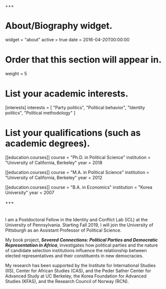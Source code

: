 +++
# About/Biography widget.
widget = "about"
active = true
date = 2016-04-20T00:00:00

# Order that this section will appear in.
weight = 5

# List your academic interests.
[interests]
  interests = [
    "Party politics",
    "Political behavior",
    "Identity politics",
    "Political methodology"
  ]

# List your qualifications (such as academic degrees).
[[education.courses]]
  course = "Ph.D. in Political Science"
  institution = "University of California, Berkeley"
  year = 2018

[[education.courses]]
  course = "M.A. in Political Science"
  institution = "University of California, Berkeley"
  year = 2012

[[education.courses]]
  course = "B.A. in Economics"
  institution = "Korea University"
  year = 2007
 
+++

# 

I am a Postdoctoral Fellow in the Identity and Conflict Lab (ICL) at the University of Pennsylvania. Starting Fall 2019, I will join the University of Pittsburgh as an Assistant Professor of Political Science.

My book project, **_Severed Connections: Political Parties and Democratic Representation in Africa_**, investigates how political parties and the nature of candidate selection institutions influence the relationship between elected representatives and their constituents in new democracies.

​My research has been supported by the Institute for International Studies (IIS), Center for African Studies (CAS), and the Peder Sather Center for Advanced Study at UC Berkeley, the Korea Foundation for Advanced Studies (KFAS), and the Research Council of Norway (RCN). 
 
